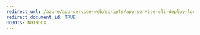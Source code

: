 ```yaml
---
redirect_url: /azure/app-service-web/scripts/app-service-cli-deploy-local-git
redirect_document_id: TRUE 
ROBOTS: NOINDEX
---
```

